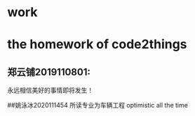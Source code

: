 # work
# the homework of code2things


## 郑云铺2019110801:
 永远相信美好的事情即将发生！

##姚泳冰2020111454
所读专业为车辆工程
optimistic all the time

